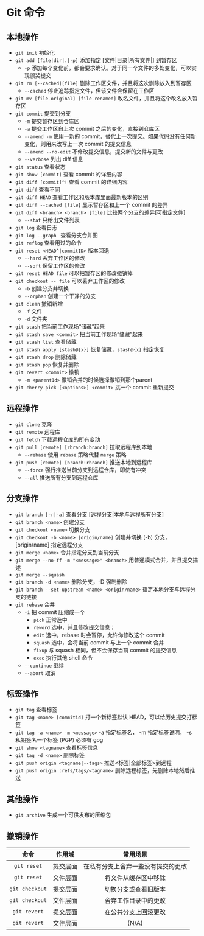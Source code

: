 # Git 命令

## 本地操作

- `git init` 初始化
- `git add [file|dir|.|-p]` 添加指定 [文件|目录|所有文件|] 到暂存区
  - `-p` 添加每个变化前，都会要求确认。对于同一个文件的多处变化，可以实现颁奖提交
- `git rm [--cached][file]` 删除工作区文件，并且将这次删除放入到暂存区
  - `--cached` 停止追踪指定文件，但该文件会保留在工作区
- `git mv [file-original] [file-renamed]` 改名文件，并且将这个改名放入暂存区
- `git commit` 提交到分支
  - `-m` 提交暂存区到仓库区
  - `-a` 提交工作区自上次 commit 之后的变化，直接到仓库区
  - `--amend -m` 使用一新的 commit，替代上一次提交。如果代码没有任何新变化，则用来改写上一次 commit 的提交信息
  - `--amend --no-edit` 不修改提交信息，提交新的文件与更改
  - `--verbose` 列出 diff 信息
- `git status` 查看状态
- `git show [commit]` 查看 commit 的详细内容
- `git diff [commit]^!` 查看 commit 的详细内容
- `git diff` 查看不同
- `git diff HEAD` 查看工作区和版本库里面最新版本的区别
- `git diff --cached [file]` 显示暂存区和上一个 commit 的差异
- `git diff <branch> <branch> [file]` 比较两个分支的差异[可指定文件]
    - `--stat` 只给出文件列表
- `git log` 查看日志
- `git log --graph ` 查看分支合并图
- `git reflog` 查看用过的命令
- `git reset <HEAD^|commitID>` 版本回退
  - `--hard` 丢弃工作区的修改
  - `--soft` 保留工作区的修改
- `git reset HEAD file` 可以把暂存区的修改撤销掉
- `git checkout -- file` 可以丢弃工作区的修改
  - `-b` 创建分支并切换
  - `--orphan` 创建一个干净的分支
- `git clean` 撤销新增 
  - `-f` 文件
  - `-d` 文件夹
- `git stash` 把当前工作现场“储藏”起来
- `git stash save <commit>` 把当前工作现场“储藏”起来
- `git stash list` 查看储藏
- `git stash apply [stash@{x}]` 恢复储藏，`stash@{x}` 指定恢复
- `git stash drop` 删除储藏
- `git stash pop` 恢复并删除
- `git revert <commit>` 撤销
  - `-m <parentId>` 撤销合并的时候选择撤销到那个parent
- `git cherry-pick [<options>] <commit>` 挑一个 commit 重新提交

## 远程操作

- `git clone` 克隆
- `git remote` 远程库
- `git fetch` 下载远程仓库的所有变动
- `git pull [remote] [rbranch:branch]` 拉取远程库到本地
  - `--rebase` 使用 `rebase` 策略代替 `merge` 策略
- `git push [remote] [branch:rbranch]` 推送本地到远程库
  - `--force` 强行推送当前分支到远程仓库，即使有冲突
  - `--all` 推送所有分支到远程仓库

## 分支操作

- `git branch [-r|-a]` 查看分支 [远程分支|本地与远程所有分支]
- `git branch <name>` 创建分支
- `git checkout <name>` 切换分支
- `git checkout -b <name> [origin/name]` 创建并切换 (-b) 分支，[origin/name] 指定远程分支
- `git merge <name>` 合并指定分支到当前分支
- `git merge --no-ff -m "<message>" <branch>` 用普通模式合并，并且提交描述
- `git merge --squash`
- `git branch -d <name>` 删除分支，-D 强制删除
- `git branch --set-upstream <name> <origin/name>` 指定本地分支与远程分支的链接
- `git rebase` 合并
  - `-i` 把 commit 压缩成一个
    - `pick` 正常选中
    - `reword` 选中，并且修改提交信息；
    - `edit` 选中，rebase 时会暂停，允许你修改这个 commit
    - `squash` 选中，会将当前 commit 与上一个 commit 合并
    - `fixup` 与 squash 相同，但不会保存当前 commit 的提交信息
    - `exec` 执行其他 shell 命令 
  - `--continue` 继续
  - `--abort` 取消

## 标签操作

- `git tag` 查看标签
- `git tag <name> [commitid]` 打一个新标签默认 HEAD，可以给历史提交打标签
- `git tag -a <name> -m <message>` -a 指定标签名， -m 指定标签说明， -s 私钥签名一个标签 (PGP) 必须有 gpg
- `git show <tagname>` 查看标签信息
- `git tag -d <name>` 删除标签
- `git push origin <tagname|--tags>` 推送<标签|全部标签>到远程
- `git push origin :refs/tags/<tagname>` 删除远程标签，先删除本地然后推送

## 其他操作

- `git archive` 生成一个可供发布的压缩包

## 撤销操作

| 命令            | 作用域   | 常用场景                           |
| :-------------: | :------: | :--------------------------------: |
| `git reset`     | 提交层面 | 在私有分支上舍弃一些没有提交的更改 |
| `git reset`     | 文件层面 | 将文件从缓存区中移除               |
| `git checkout`  | 提交层面 | 切换分支或查看旧版本               |
| `git checkout`  | 文件层面 | 舍弃工作目录中的更改               |
| `git revert`    | 提交层面 | 在公共分支上回滚更改               |
| `git revert`    | 文件层面 | (N/A)                              |
